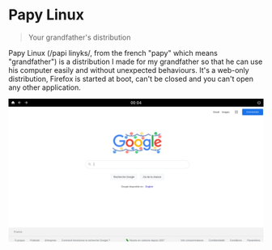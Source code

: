 # Papy Linux

> Your grandfather's distribution

Papy Linux (/papi linyks/, from the french "papy" which means "grandfather") is a distribution I made for my grandfather so that he can use his computer easily and without unexpected behaviours. It's a web-only distribution, Firefox is started at boot, can't be closed and you can't open any other application.

![Screenshot of Papy Linux](docs/img/screenshot.png)
